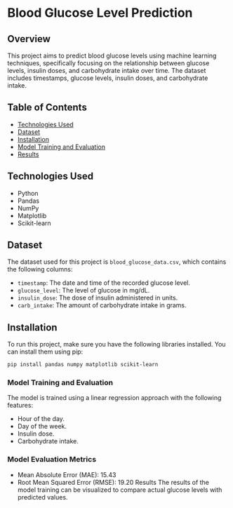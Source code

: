 # Blood Glucose Level Prediction

## Overview

This project aims to predict blood glucose levels using machine learning techniques, specifically focusing on the relationship between glucose levels, insulin doses, and carbohydrate intake over time. The dataset includes timestamps, glucose levels, insulin doses, and carbohydrate intake.

## Table of Contents

- [Technologies Used](#technologies-used)
- [Dataset](#dataset)
- [Installation](#installation)
- [Model Training and Evaluation](#model-training-and-evaluation)
- [Results](#results)
  
## Technologies Used

- Python
- Pandas
- NumPy
- Matplotlib
- Scikit-learn

## Dataset

The dataset used for this project is `blood_glucose_data.csv`, which contains the following columns:

- `timestamp`: The date and time of the recorded glucose level.
- `glucose_level`: The level of glucose in mg/dL.
- `insulin_dose`: The dose of insulin administered in units.
- `carb_intake`: The amount of carbohydrate intake in grams.

## Installation

To run this project, make sure you have the following libraries installed. You can install them using pip:

```bash
pip install pandas numpy matplotlib scikit-learn
```

### Model Training and Evaluation
The model is trained using a linear regression approach with the following features:

- Hour of the day.
- Day of the week.
- Insulin dose.
- Carbohydrate intake.
  
### Model Evaluation Metrics
- Mean Absolute Error (MAE): 15.43
- Root Mean Squared Error (RMSE): 19.20
Results
The results of the model training can be visualized to compare actual glucose levels with predicted values. 
